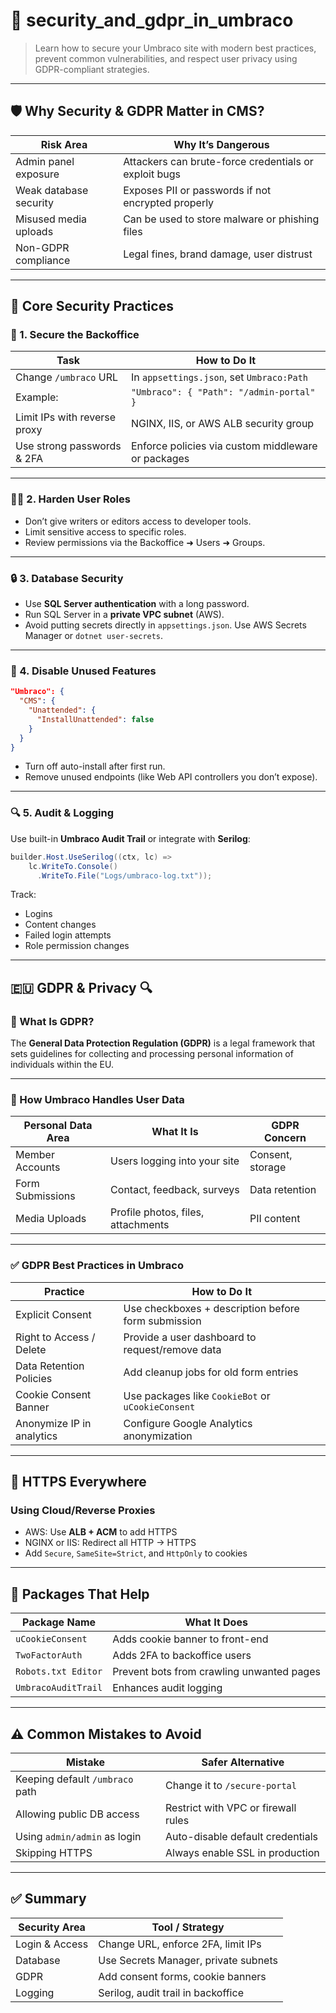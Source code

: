 # 🔐 security_and_gdpr_in_umbraco

> Learn how to secure your Umbraco site with modern best practices, prevent common vulnerabilities, and respect user privacy using GDPR-compliant strategies.

---

## 🛡️ Why Security & GDPR Matter in CMS?

| Risk Area              | Why It’s Dangerous                                    |
| ---------------------- | ----------------------------------------------------- |
| Admin panel exposure   | Attackers can brute-force credentials or exploit bugs |
| Weak database security | Exposes PII or passwords if not encrypted properly    |
| Misused media uploads  | Can be used to store malware or phishing files        |
| Non-GDPR compliance    | Legal fines, brand damage, user distrust              |

---

## 🔐 Core Security Practices

### 🔑 1. **Secure the Backoffice**

| Task                         | How to Do It                                       |
| ---------------------------- | -------------------------------------------------- |
| Change `/umbraco` URL        | In `appsettings.json`, set `Umbraco:Path`          |
| Example:                     | `"Umbraco": { "Path": "/admin-portal" }`           |
| Limit IPs with reverse proxy | NGINX, IIS, or AWS ALB security group              |
| Use strong passwords & 2FA   | Enforce policies via custom middleware or packages |

---

### 🧑‍💻 2. **Harden User Roles**

- Don’t give writers or editors access to developer tools.
- Limit sensitive access to specific roles.
- Review permissions via the Backoffice ➜ Users ➜ Groups.

---

### 🔒 3. **Database Security**

- Use **SQL Server authentication** with a long password.
- Run SQL Server in a **private VPC subnet** (AWS).
- Avoid putting secrets directly in `appsettings.json`.
  Use AWS Secrets Manager or `dotnet user-secrets`.

---

### 🚫 4. **Disable Unused Features**

```json
"Umbraco": {
  "CMS": {
    "Unattended": {
      "InstallUnattended": false
    }
  }
}
```

- Turn off auto-install after first run.
- Remove unused endpoints (like Web API controllers you don’t expose).

---

### 🔍 5. **Audit & Logging**

Use built-in **Umbraco Audit Trail** or integrate with **Serilog**:

```csharp
builder.Host.UseSerilog((ctx, lc) =>
    lc.WriteTo.Console()
      .WriteTo.File("Logs/umbraco-log.txt"));
```

Track:

- Logins
- Content changes
- Failed login attempts
- Role permission changes

---

## 🇪🇺 GDPR & Privacy 🔍

### 📄 What Is GDPR?

The **General Data Protection Regulation (GDPR)** is a legal framework that sets guidelines for collecting and processing personal information of individuals within the EU.

---

### 👥 How Umbraco Handles User Data

| Personal Data Area | What It Is                         | GDPR Concern     |
| ------------------ | ---------------------------------- | ---------------- |
| Member Accounts    | Users logging into your site       | Consent, storage |
| Form Submissions   | Contact, feedback, surveys         | Data retention   |
| Media Uploads      | Profile photos, files, attachments | PII content      |

---

### ✅ GDPR Best Practices in Umbraco

| Practice                  | How to Do It                                        |
| ------------------------- | --------------------------------------------------- |
| Explicit Consent          | Use checkboxes + description before form submission |
| Right to Access / Delete  | Provide a user dashboard to request/remove data     |
| Data Retention Policies   | Add cleanup jobs for old form entries               |
| Cookie Consent Banner     | Use packages like `CookieBot` or `uCookieConsent`   |
| Anonymize IP in analytics | Configure Google Analytics anonymization            |

---

## 🔐 HTTPS Everywhere

### Using Cloud/Reverse Proxies

- AWS: Use **ALB + ACM** to add HTTPS
- NGINX or IIS: Redirect all HTTP → HTTPS
- Add `Secure`, `SameSite=Strict`, and `HttpOnly` to cookies

---

## 🦺 Packages That Help

| Package Name        | What It Does                              |
| ------------------- | ----------------------------------------- |
| `uCookieConsent`    | Adds cookie banner to front-end           |
| `TwoFactorAuth`     | Adds 2FA to backoffice users              |
| `Robots.txt Editor` | Prevent bots from crawling unwanted pages |
| `UmbracoAuditTrail` | Enhances audit logging                    |

---

## ⚠️ Common Mistakes to Avoid

| Mistake                         | Safer Alternative                   |
| ------------------------------- | ----------------------------------- |
| Keeping default `/umbraco` path | Change it to `/secure-portal`       |
| Allowing public DB access       | Restrict with VPC or firewall rules |
| Using `admin/admin` as login    | Auto-disable default credentials    |
| Skipping HTTPS                  | Always enable SSL in production     |

---

## ✅ Summary

| Security Area  | Tool / Strategy                      |
| -------------- | ------------------------------------ |
| Login & Access | Change URL, enforce 2FA, limit IPs   |
| Database       | Use Secrets Manager, private subnets |
| GDPR           | Add consent forms, cookie banners    |
| Logging        | Serilog, audit trail in backoffice   |
